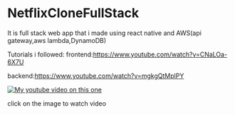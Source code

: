 # NetflixCloneFullStack
It is full stack web app that i made using react native and AWS(api gateway,aws lambda,DynamoDB)

Tutorials i followed:
frontend:https://www.youtube.com/watch?v=CNaLOa-6X7U

backend:https://www.youtube.com/watch?v=mgkgQtMplPY

[![My youtube video on this one](https://img.youtube.com/vi/FL3UzQJ3Qfo/0.jpg)](https://www.youtube.com/watch?v=FL3UzQJ3Qfo)

click on the image to watch video

